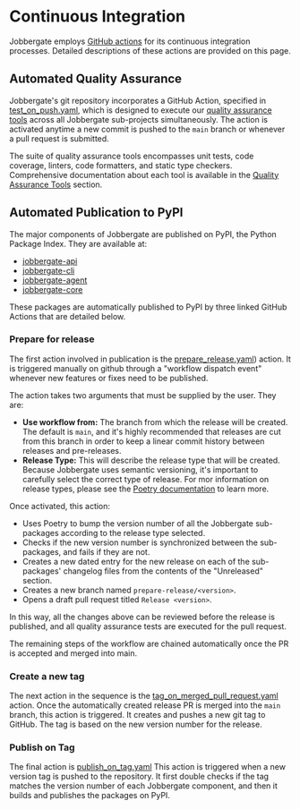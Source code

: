 # Continuous Integration

Jobbergate employs [GitHub actions](https://github.com/omnivector-solutions/jobbergate/actions) for its continuous
integration processes. Detailed descriptions of these actions are provided on this page.

## Automated Quality Assurance

Jobbergate's git repository incorporates a GitHub Action, specified in
[test_on_push.yaml](https://github.com/omnivector-solutions/jobbergate/blob/main/.github/workflows/test_on_push.yaml),
which is designed to execute our [quality assurance tools](./qa_tools.md) across all
Jobbergate sub-projects simultaneously. The action is activated anytime a new commit is
pushed to the `main` branch or whenever a pull request is submitted.

The suite of quality assurance tools encompasses unit tests, code coverage, linters,
code formatters, and static type checkers. Comprehensive documentation about each tool
is available in the [Quality Assurance Tools](./qa_tools.md) section.

## Automated Publication to PyPI

The major components of Jobbergate are published on PyPI, the Python Package Index.
They are available at:

- [jobbergate-api](https://pypi.org/project/jobbergate-api/)
- [jobbergate-cli](https://pypi.org/project/jobbergate-cli/)
- [jobbergate-agent](https://pypi.org/project/jobbergate-agent/)
- [jobbergate-core](https://pypi.org/project/jobbergate-core/)

These packages are automatically published to PyPI by three linked GitHub Actions that
are detailed below.

### Prepare for release

The first action involved in publication is the
[prepare_release.yaml](https://github.com/omnivector-solutions/jobbergate/blob/main/.github/workflows/prepare_release.yaml))
action. It is triggered manually on github through a "workflow dispatch event" whenever
new features or fixes need to be published.

The action takes two arguments that must be supplied by the user. They are:

- **Use workflow from:**
   The branch from which the release will be created. The default is `main`, and it's
   highly recommended that releases are cut from this branch in order to keep a linear
   commit history between releases and pre-releases.
- **Release Type:**
   This will describe the release type that will be created. Because Jobbergate uses
   semantic versioning, it's important to carefully select the correct type of release.
   For mor information on release types, please see the
   [Poetry documentation](https://python-poetry.org/docs/cli/#version) to learn more.

Once activated, this action:

- Uses Poetry to bump the version number of all the Jobbergate sub-packages according to
   the release type selected.
- Checks if the new version number is synchronized between the sub-packages, and fails if they are not.
- Creates a new dated entry for the new release on each of the sub-packages' changelog
   files from the contents of the "Unreleased" section.
- Creates a new branch named `prepare-release/<version>`.
- Opens a draft pull request titled `Release <version>`.

In this way, all the changes above can be reviewed before the release is published,
and all quality assurance tests are executed for the pull request.

The remaining steps of the workflow are chained automatically once the PR is
accepted and merged into main.

### Create a new tag

The next action in the sequence is the
[tag_on_merged_pull_request.yaml](https://github.com/omnivector-solutions/jobbergate/blob/main/.github/workflows/tag_on_merged_pull_request.yaml)
action. Once the automatically created release PR is merged into the `main` branch, this
action is triggered. It creates and pushes a new git tag to GitHub. The tag is based on
the new version number for the release.

### Publish on Tag

The final action is
[publish_on_tag.yaml](https://github.com/omnivector-solutions/jobbergate/blob/main/.github/workflows/publish_on_tag.yaml)
This action is triggered when a new version tag is pushed to the repository.
It first double checks if the tag matches the version number of each Jobbergate
component, and then it builds and publishes the packages on PyPI.
